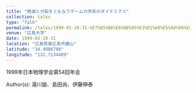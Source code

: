 ```yaml
---
title: "絶滅と分裂をともなうゲーム力学系のダイナミクス"
collection: talks
type: "Talk"
permalink: /talks/1999-03-28-31-%E7%B5%B6%E6%BB%85%E3%81%A8%E5%88%86%E8%A3%82%E3%82%92%E3%81%A8%E3%82%82%E3%81%AA%E3%81%86%E3%82%B2%E3%83%BC%E3%83%A0%E5%8A%9B%E5%AD%A6%E7%B3%BB%E3%81%AE%E3%83%80%E3%82%A4%E3%83%8A
venue: "広島大学"
date: 1999-03-28-31
location: "広島県東広島市鏡山"
latitude: "34.4006798"
longitude: "132.7134489"
---
```


1999年日本物理学会第54回年会

Author(s): 湯川諭、島田尚、伊藤伸泰
